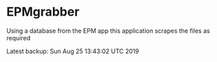 # EPMgrabber
Using a database from the EPM app this application scrapes the files as required


Latest backup: Sun Aug 25 13:43:02 UTC 2019
